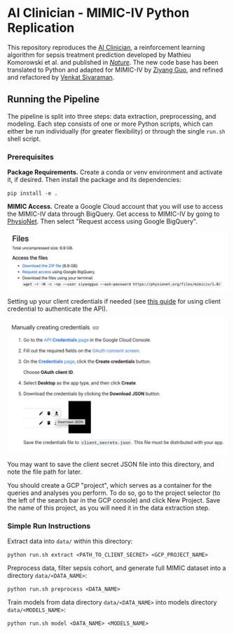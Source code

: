 # AI Clinician - MIMIC-IV Python Replication

This repository reproduces the [AI Clinician](https://github.com/matthieukomorowski/AI_Clinician), a reinforcement learning algorithm for sepsis treatment prediction developed by Mathieu Komorowski et al. and published in [_Nature_](https://www.nature.com/articles/s41591-018-0213-5). The new code base has been translated to Python and adapted for MIMIC-IV by [Ziyang Guo](https://github.com/Guoziyang27), and refined and refactored by [Venkat Sivaraman](https://github.com/venkatesh-sivaraman).

## Running the Pipeline

The pipeline is split into three steps: data extraction, preprocessing, and modeling. Each step consists of one or more Python scripts, which can either be run individually (for greater flexibility) or through the single `run.sh` shell script.

### Prerequisites

**Package Requirements.** Create a conda or venv environment and activate it, if desired. Then install the package and its dependencies:

```
pip install -e .
```

**MIMIC Access.** Create a Google Cloud account that you will use to access the MIMIC-IV data through BigQuery. Get access to MIMIC-IV by going to [PhysioNet](https://physionet.org/content/mimiciv/1.0/). Then select "Request access using Google BigQuery".

<img src="./assets/access_to_mimiciv.png"/>

Setting up your client credentials if needed (see [this guide](https://cloud.google.com/bigquery/docs/authentication/end-user-installed) for using client credential to authenticate the API).

<img src="./assets/manually_creating_credentials.png"/>

You may want to save the client secret JSON file into this directory, and note the file path for later.

You should create a GCP "project", which serves as a container for the queries and analyses you perform. To do so, go to the project selector (to the left of the search bar in the GCP console) and click New Project. Save the name of this project, as you will need it in the data extraction step.

### Simple Run Instructions

Extract data into `data/` within this directory:

```
python run.sh extract <PATH_TO_CLIENT_SECRET> <GCP_PROJECT_NAME>
```

Preprocess data, filter sepsis cohort, and generate full MIMIC dataset into a directory `data/<DATA_NAME>`:

```
python run.sh preprocess <DATA_NAME>
```

Train models from data directory `data/<DATA_NAME>` into models directory `data/<MODELS_NAME>`:

```
python run.sh model <DATA_NAME> <MODELS_NAME>
```
